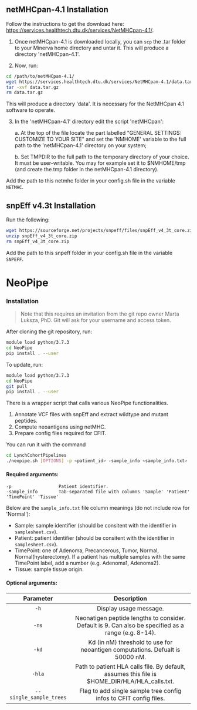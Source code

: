 
## netMHCpan-4.1 Installation

Follow the instructions to get the download here: https://services.healthtech.dtu.dk/services/NetMHCpan-4.1/.


1. Once netMHCpan-4.1 is downloaded locally, you can `scp` the .tar folder to your Minerva home directory and untar it. This will produce a directory 'netMHCpan-4.1'.

2. Now, run: 
```bash
cd /path/to/netMHCpan-4.1/
wget https://services.healthtech.dtu.dk/services/NetMHCpan-4.1/data.tar.gz
tar -xvf data.tar.gz
rm data.tar.gz
```
This will produce a directory 'data'.  It is necessary  for the NetMHCpan 4.1 software to operate.

3. In the 'netMHCpan-4.1' directory edit the script 'netMHCpan':
   
    a. At the top of the file  locate the part labelled  "GENERAL SETTINGS:
        CUSTOMIZE TO YOUR SITE"  and set  the 'NMHOME' variable  to the full
	    path to the 'netMHCpan-4.1' directory on your system;

    b. Set TMPDIR to the full path to the temporary directory of your choice. It must
        be user-writable. You may for example set it to $NMHOME/tmp (and create
        the tmp folder in the netMHCpan-4.1 directory).

Add the path to this netmhc folder in your config.sh file in the variable `NETMHC`.

## snpEff v4.3t Installation

Run the following:

```bash
wget https://sourceforge.net/projects/snpeff/files/snpEff_v4_3t_core.zip
unzip snpEff_v4_3t_core.zip
rm snpEff_v4_3t_core.zip
```

Add the path to this snpeff folder in your config.sh file in the variable `SNPEFF`.

# NeoPipe

### Installation

> Note that this requires an invitation from the git repo owner Marta Luksza, PhD. 
> Git will ask for your username and access token.

After cloning the git repository, run:
```bash
module load python/3.7.3
cd NeoPipe
pip install . --user
```
To update, run:
```bash
module load python/3.7.3
cd NeoPipe
git pull
pip install . --user
```


There is a wrapper script that calls various NeoPipe functionalities.
1. Annotate VCF files with snpEff and extract wildtype and mutant peptides.
2. Compute neoantigens using netMHC.
3. Prepare config files required for CFIT.

You can run it with the command    
```bash
cd LynchCohortPipelines
./neopipe.sh [OPTIONS] -p <patient_id> -sample_info <sample_info.txt>
```

#### Required arguments:
```
-p                  Patient identifier.
-sample_info        Tab-separated file with columns 'Sample' 'Patient' 'TimePoint' 'Tissue'
```

Below are the `sample_info.txt` file column meanings (do not include row for 'Normal'):
- Sample: sample identifier (should be consitent with the identifier in `samplesheet.csv`).
- Patient: patient identifier (should be consitent with the identifier in `samplesheet.csv`).
- TimePoint: one of Adenoma, Precancerous, Tumor, Normal, Normal(hysterectomy). If a patient has multiple samples with the same TimePoint label, add a number (e.g. Adenoma1, Adenoma2).
- Tissue: sample tissue origin.


#### Optional arguments:

| Parameter                 | Description   |	
| :----------------------------------------: | :------: |
| `-h` | Display usage message. |
| `-ns`| Neonatigen peptide lengths to consider. Default is 9. Can also be specified as a range (e.g. 8-14).
| `-kd` | Kd (in nM) threshold to use for neoantigen computations. Defualt is 50000 nM. |
| `-hla` | Path to patient HLA calls file. By default, assumes this file is $HOME_DIR/HLA/HLA_calls.txt.
| `--single_sample_trees` | Flag to add single sample tree config infos to CFIT config files. |




